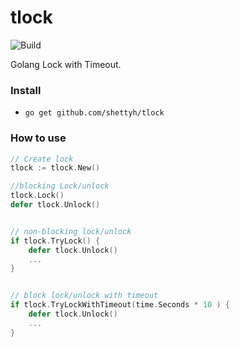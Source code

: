 # tlock
![Build](https://github.com/shettyh/tlock/workflows/Go/badge.svg?branch=master)

Golang Lock with Timeout.

### Install
- `go get github.com/shettyh/tlock`

### How to use

```go
// Create lock
tlock := tlock.New()

//blocking Lock/unlock
tlock.Lock()
defer tlock.Unlock()


// non-blocking lock/unlock
if tlock.TryLock() {
    defer tlock.Unlock()
    ...
}


// block lock/unlock with timeout
if tlock.TryLockWithTimeout(time.Seconds * 10 ) {
    defer tlock.Unlock()
    ...
}
```

